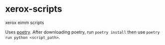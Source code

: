 # xerox-scripts
xerox eimm scripts

Uses [poetry](https://python-poetry.org/). After downloading poetry, run `poetry install` then use `poetry run python <script_path>`.
